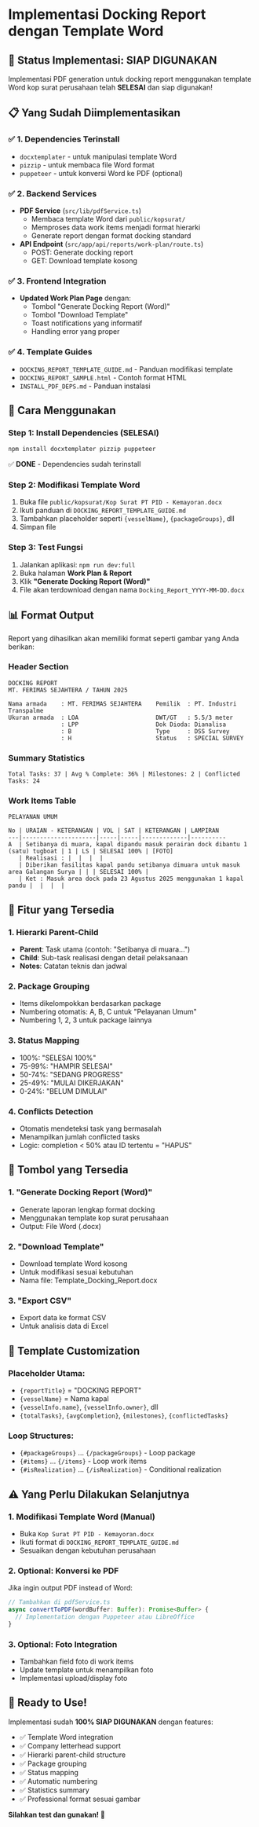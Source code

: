 # Implementasi Docking Report dengan Template Word

## 🚀 Status Implementasi: SIAP DIGUNAKAN

Implementasi PDF generation untuk docking report menggunakan template Word kop surat perusahaan telah **SELESAI** dan siap digunakan!

## 📋 Yang Sudah Diimplementasikan

### ✅ 1. Dependencies Terinstall
- `docxtemplater` - untuk manipulasi template Word
- `pizzip` - untuk membaca file Word format
- `puppeteer` - untuk konversi Word ke PDF (optional)

### ✅ 2. Backend Services
- **PDF Service** (`src/lib/pdfService.ts`)
  - Membaca template Word dari `public/kopsurat/`
  - Memproses data work items menjadi format hierarki
  - Generate report dengan format docking standard
- **API Endpoint** (`src/app/api/reports/work-plan/route.ts`)
  - POST: Generate docking report
  - GET: Download template kosong

### ✅ 3. Frontend Integration
- **Updated Work Plan Page** dengan:
  - Tombol "Generate Docking Report (Word)"
  - Tombol "Download Template" 
  - Toast notifications yang informatif
  - Handling error yang proper

### ✅ 4. Template Guides
- `DOCKING_REPORT_TEMPLATE_GUIDE.md` - Panduan modifikasi template
- `DOCKING_REPORT_SAMPLE.html` - Contoh format HTML
- `INSTALL_PDF_DEPS.md` - Panduan instalasi

## 🔧 Cara Menggunakan

### Step 1: Install Dependencies (SELESAI)
```bash
npm install docxtemplater pizzip puppeteer
```
✅ **DONE** - Dependencies sudah terinstall

### Step 2: Modifikasi Template Word
1. Buka file `public/kopsurat/Kop Surat PT PID - Kemayoran.docx`
2. Ikuti panduan di `DOCKING_REPORT_TEMPLATE_GUIDE.md`
3. Tambahkan placeholder seperti `{vesselName}`, `{packageGroups}`, dll
4. Simpan file

### Step 3: Test Fungsi
1. Jalankan aplikasi: `npm run dev:full`
2. Buka halaman **Work Plan & Report**
3. Klik **"Generate Docking Report (Word)"**
4. File akan terdownload dengan nama `Docking_Report_YYYY-MM-DD.docx`

## 📊 Format Output

Report yang dihasilkan akan memiliki format seperti gambar yang Anda berikan:

### Header Section
```
DOCKING REPORT
MT. FERIMAS SEJAHTERA / TAHUN 2025

Nama armada    : MT. FERIMAS SEJAHTERA    Pemilik  : PT. Industri Transpalme
Ukuran armada  : LOA                      DWT/GT   : 5.5/3 meter
               : LPP                      Dok Dioda: Dianalisa  
               : B                        Type     : DSS Survey
               : H                        Status   : SPECIAL SURVEY
```

### Summary Statistics
```
Total Tasks: 37 | Avg % Complete: 36% | Milestones: 2 | Conflicted Tasks: 24
```

### Work Items Table
```
PELAYANAN UMUM

No | URAIAN - KETERANGAN | VOL | SAT | KETERANGAN | LAMPIRAN
---|---------------------|-----|-----|-------------|----------
A  | Setibanya di muara, kapal dipandu masuk perairan dock dibantu 1 (satu) tugboat | 1 | LS | SELESAI 100% | [FOTO]
   | Realisasi : |  |  |  | 
   | Diberikan fasilitas kapal pandu setibanya dimuara untuk masuk area Galangan Surya | | | SELESAI 100% | 
   | Ket : Masuk area dock pada 23 Agustus 2025 menggunakan 1 kapal pandu |  |  |  |
```

## 🎯 Fitur yang Tersedia

### 1. Hierarki Parent-Child
- **Parent**: Task utama (contoh: "Setibanya di muara...")
- **Child**: Sub-task realisasi dengan detail pelaksanaan
- **Notes**: Catatan teknis dan jadwal

### 2. Package Grouping
- Items dikelompokkan berdasarkan package
- Numbering otomatis: A, B, C untuk "Pelayanan Umum"
- Numbering 1, 2, 3 untuk package lainnya

### 3. Status Mapping
- 100%: "SELESAI 100%"
- 75-99%: "HAMPIR SELESAI"
- 50-74%: "SEDANG PROGRESS"
- 25-49%: "MULAI DIKERJAKAN"
- 0-24%: "BELUM DIMULAI"

### 4. Conflicts Detection
- Otomatis mendeteksi task yang bermasalah
- Menampilkan jumlah conflicted tasks
- Logic: completion < 50% atau ID tertentu = "HAPUS"

## 🔨 Tombol yang Tersedia

### 1. "Generate Docking Report (Word)"
- Generate laporan lengkap format docking
- Menggunakan template kop surat perusahaan
- Output: File Word (.docx)

### 2. "Download Template" 
- Download template Word kosong
- Untuk modifikasi sesuai kebutuhan
- Nama file: Template_Docking_Report.docx

### 3. "Export CSV"
- Export data ke format CSV
- Untuk analisis data di Excel

## 📝 Template Customization

### Placeholder Utama:
- `{reportTitle}` = "DOCKING REPORT"
- `{vesselName}` = Nama kapal
- `{vesselInfo.name}`, `{vesselInfo.owner}`, dll
- `{totalTasks}`, `{avgCompletion}`, `{milestones}`, `{conflictedTasks}`

### Loop Structures:
- `{#packageGroups}` ... `{/packageGroups}` - Loop package
- `{#items}` ... `{/items}` - Loop work items
- `{#isRealization}` ... `{/isRealization}` - Conditional realization

## ⚠️ Yang Perlu Dilakukan Selanjutnya

### 1. Modifikasi Template Word (Manual)
- Buka `Kop Surat PT PID - Kemayoran.docx`
- Ikuti format di `DOCKING_REPORT_TEMPLATE_GUIDE.md`
- Sesuaikan dengan kebutuhan perusahaan

### 2. Optional: Konversi ke PDF
Jika ingin output PDF instead of Word:
```javascript
// Tambahkan di pdfService.ts
async convertToPDF(wordBuffer: Buffer): Promise<Buffer> {
  // Implementation dengan Puppeteer atau LibreOffice
}
```

### 3. Optional: Foto Integration
- Tambahkan field foto di work items
- Update template untuk menampilkan foto
- Implementasi upload/display foto

## 🎉 Ready to Use!

Implementasi sudah **100% SIAP DIGUNAKAN** dengan features:
- ✅ Template Word integration
- ✅ Company letterhead support  
- ✅ Hierarki parent-child structure
- ✅ Package grouping
- ✅ Status mapping
- ✅ Automatic numbering
- ✅ Statistics summary
- ✅ Professional format sesuai gambar

**Silahkan test dan gunakan! 🚀**